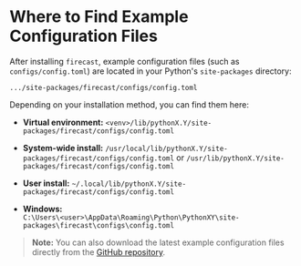 
# Where to Find Example Configuration Files

After installing `firecast`, example configuration files (such as `configs/config.toml`)
are located in your Python's `site-packages` directory:

`
.../site-packages/firecast/configs/config.toml
`

Depending on your installation method, you can find them here:

- **Virtual environment:**
  `<venv>/lib/pythonX.Y/site-packages/firecast/configs/config.toml`

- **System-wide install:**
  `/usr/local/lib/pythonX.Y/site-packages/firecast/configs/config.toml`
  or
  `/usr/lib/pythonX.Y/site-packages/firecast/configs/config.toml`

- **User install:**
  `~/.local/lib/pythonX.Y/site-packages/firecast/configs/config.toml`

- **Windows:**  
  `C:\Users\<user>\AppData\Roaming\Python\PythonXY\site-packages\firecast\configs\config.toml`

> **Note:**
> You can also download the latest example configuration files directly from the [GitHub repository](https://github.com/aimer63/fire/tree/master/configs).

